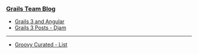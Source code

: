 ### [Grails Team Blog](http://grailsblog.objectcomputing.com/)

* [Grails 3 and Angular](https://alvarosanchez.github.io/grails-angularjs-springsecurity-workshop/)
* [Grails 3 Posts - Djam](https://www.djamware.com/post/5878ecb480aca723c115beae/step-by-step-tutorial-grails-3-rest-web-service-part-1)


---

* [Groovy Curated - List](http://groovycalamari.com/issues/70)
